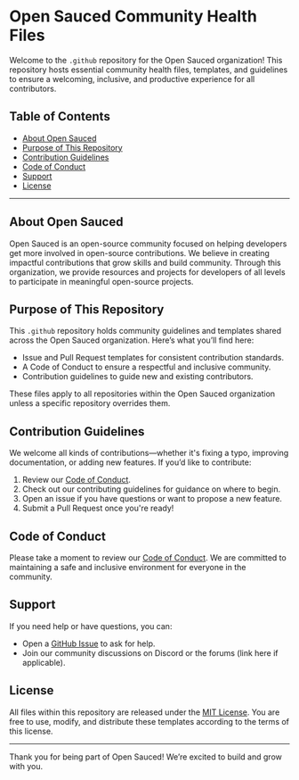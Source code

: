 # Open Sauced Community Health Files

Welcome to the `.github` repository for the Open Sauced organization! This repository hosts essential community health files, templates, and guidelines to ensure a welcoming, inclusive, and productive experience for all contributors.

## Table of Contents
- [About Open Sauced](#about-open-sauced)
- [Purpose of This Repository](#purpose-of-this-repository)
- [Contribution Guidelines](#contribution-guidelines)
- [Code of Conduct](#code-of-conduct)
- [Support](#support)
- [License](#license)

---

## About Open Sauced

Open Sauced is an open-source community focused on helping developers get more involved in open-source contributions. We believe in creating impactful contributions that grow skills and build community. Through this organization, we provide resources and projects for developers of all levels to participate in meaningful open-source projects.

## Purpose of This Repository

This `.github` repository holds community guidelines and templates shared across the Open Sauced organization. Here’s what you’ll find here:
- Issue and Pull Request templates for consistent contribution standards.
- A Code of Conduct to ensure a respectful and inclusive community.
- Contribution guidelines to guide new and existing contributors.

These files apply to all repositories within the Open Sauced organization unless a specific repository overrides them.

## Contribution Guidelines

We welcome all kinds of contributions—whether it's fixing a typo, improving documentation, or adding new features. If you’d like to contribute:
1. Review our [Code of Conduct](#code-of-conduct).
2. Check out our contributing guidelines for guidance on where to begin.
3. Open an issue if you have questions or want to propose a new feature.
4. Submit a Pull Request once you're ready!

## Code of Conduct

Please take a moment to review our [Code of Conduct](./CODE_OF_CONDUCT.md). We are committed to maintaining a safe and inclusive environment for everyone in the community.

## Support

If you need help or have questions, you can:
- Open a [GitHub Issue](https://github.com/open-sauced/.github/issues) to ask for help.
- Join our community discussions on Discord or the forums (link here if applicable).

## License

All files within this repository are released under the [MIT License](./LICENSE). You are free to use, modify, and distribute these templates according to the terms of this license.

---

Thank you for being part of Open Sauced! We’re excited to build and grow with you.
